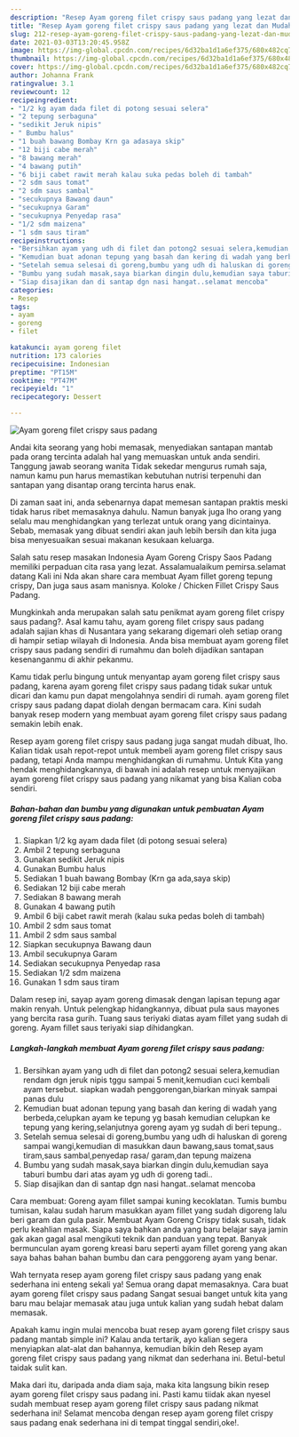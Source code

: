 ```yaml
---
description: "Resep Ayam goreng filet crispy saus padang yang lezat dan Mudah Dibuat"
title: "Resep Ayam goreng filet crispy saus padang yang lezat dan Mudah Dibuat"
slug: 212-resep-ayam-goreng-filet-crispy-saus-padang-yang-lezat-dan-mudah-dibuat
date: 2021-03-03T13:20:45.958Z
image: https://img-global.cpcdn.com/recipes/6d32ba1d1a6ef375/680x482cq70/ayam-goreng-filet-crispy-saus-padang-foto-resep-utama.jpg
thumbnail: https://img-global.cpcdn.com/recipes/6d32ba1d1a6ef375/680x482cq70/ayam-goreng-filet-crispy-saus-padang-foto-resep-utama.jpg
cover: https://img-global.cpcdn.com/recipes/6d32ba1d1a6ef375/680x482cq70/ayam-goreng-filet-crispy-saus-padang-foto-resep-utama.jpg
author: Johanna Frank
ratingvalue: 3.1
reviewcount: 12
recipeingredient:
- "1/2 kg ayam dada filet di potong sesuai selera"
- "2 tepung serbaguna"
- "sedikit Jeruk nipis"
- " Bumbu halus"
- "1 buah bawang Bombay Krn ga adasaya skip"
- "12 biji cabe merah"
- "8 bawang merah"
- "4 bawang putih"
- "6 biji cabet rawit merah kalau suka pedas boleh di tambah"
- "2 sdm saus tomat"
- "2 sdm saus sambal"
- "secukupnya Bawang daun"
- "secukupnya Garam"
- "secukupnya Penyedap rasa"
- "1/2 sdm maizena"
- "1 sdm saus tiram"
recipeinstructions:
- "Bersihkan ayam yang udh di filet dan potong2 sesuai selera,kemudian rendam dgn jeruk nipis tggu sampai 5 menit,kemudian cuci kembali ayam tersebut. siapkan wadah penggorengan,biarkan minyak sampai panas dulu"
- "Kemudian buat adonan tepung yang basah dan kering di wadah yang berbeda,celupkan ayam ke tepung yg basah kemudian celupkan ke tepung yang kering,selanjutnya goreng ayam yg sudah di beri tepung.."
- "Setelah semua selesai di goreng,bumbu yang udh di haluskan di goreng sampai wangi,kemudian di masukkan daun bawang,saus tomat,saus tiram,saus sambal,penyedap rasa/ garam,dan tepung maizena"
- "Bumbu yang sudah masak,saya biarkan dingin dulu,kemudian saya taburi bumbu dari atas ayam yg udh di goreng tadi.."
- "Siap disajikan dan di santap dgn nasi hangat..selamat mencoba"
categories:
- Resep
tags:
- ayam
- goreng
- filet

katakunci: ayam goreng filet 
nutrition: 173 calories
recipecuisine: Indonesian
preptime: "PT15M"
cooktime: "PT47M"
recipeyield: "1"
recipecategory: Dessert

---
```



![Ayam goreng filet crispy saus padang](https://img-global.cpcdn.com/recipes/6d32ba1d1a6ef375/680x482cq70/ayam-goreng-filet-crispy-saus-padang-foto-resep-utama.jpg)

Andai kita seorang yang hobi memasak, menyediakan santapan mantab pada orang tercinta adalah hal yang memuaskan untuk anda sendiri. Tanggung jawab seorang  wanita Tidak sekedar mengurus rumah saja, namun kamu pun harus memastikan kebutuhan nutrisi terpenuhi dan santapan yang disantap orang tercinta harus enak.

Di zaman  saat ini, anda sebenarnya dapat memesan santapan praktis meski tidak harus ribet memasaknya dahulu. Namun banyak juga lho orang yang selalu mau menghidangkan yang terlezat untuk orang yang dicintainya. Sebab, memasak yang dibuat sendiri akan jauh lebih bersih dan kita juga bisa menyesuaikan sesuai makanan kesukaan keluarga. 

Salah satu resep masakan Indonesia Ayam Goreng Crispy Saos Padang memiliki perpaduan cita rasa yang lezat. Assalamualaikum pemirsa.selamat datang Kali ini Nda akan share cara membuat Ayam fillet goreng tepung crispy, Dan juga saus asam manisnya. Koloke / Chicken Fillet Crispy Saus Padang.

Mungkinkah anda merupakan salah satu penikmat ayam goreng filet crispy saus padang?. Asal kamu tahu, ayam goreng filet crispy saus padang adalah sajian khas di Nusantara yang sekarang digemari oleh setiap orang di hampir setiap wilayah di Indonesia. Anda bisa membuat ayam goreng filet crispy saus padang sendiri di rumahmu dan boleh dijadikan santapan kesenanganmu di akhir pekanmu.

Kamu tidak perlu bingung untuk menyantap ayam goreng filet crispy saus padang, karena ayam goreng filet crispy saus padang tidak sukar untuk dicari dan kamu pun dapat mengolahnya sendiri di rumah. ayam goreng filet crispy saus padang dapat diolah dengan bermacam cara. Kini sudah banyak resep modern yang membuat ayam goreng filet crispy saus padang semakin lebih enak.

Resep ayam goreng filet crispy saus padang juga sangat mudah dibuat, lho. Kalian tidak usah repot-repot untuk membeli ayam goreng filet crispy saus padang, tetapi Anda mampu menghidangkan di rumahmu. Untuk Kita yang hendak menghidangkannya, di bawah ini adalah resep untuk menyajikan ayam goreng filet crispy saus padang yang nikamat yang bisa Kalian coba sendiri.

<!--inarticleads1-->

##### Bahan-bahan dan bumbu yang digunakan untuk pembuatan Ayam goreng filet crispy saus padang:

1. Siapkan 1/2 kg ayam dada filet (di potong sesuai selera)
1. Ambil 2 tepung serbaguna
1. Gunakan sedikit Jeruk nipis
1. Gunakan  Bumbu halus
1. Sediakan 1 buah bawang Bombay (Krn ga ada,saya skip)
1. Sediakan 12 biji cabe merah
1. Sediakan 8 bawang merah
1. Gunakan 4 bawang putih
1. Ambil 6 biji cabet rawit merah (kalau suka pedas boleh di tambah)
1. Ambil 2 sdm saus tomat
1. Ambil 2 sdm saus sambal
1. Siapkan secukupnya Bawang daun
1. Ambil secukupnya Garam
1. Sediakan secukupnya Penyedap rasa
1. Sediakan 1/2 sdm maizena
1. Gunakan 1 sdm saus tiram


Dalam resep ini, sayap ayam goreng dimasak dengan lapisan tepung agar makin renyah. Untuk pelengkap hidangkannya, dibuat pula saus mayones yang bercita rasa gurih. Tuang saus teriyaki diatas ayam fillet yang sudah di goreng. Ayam fillet saus teriyaki siap dihidangkan. 

<!--inarticleads2-->

##### Langkah-langkah membuat Ayam goreng filet crispy saus padang:

1. Bersihkan ayam yang udh di filet dan potong2 sesuai selera,kemudian rendam dgn jeruk nipis tggu sampai 5 menit,kemudian cuci kembali ayam tersebut. siapkan wadah penggorengan,biarkan minyak sampai panas dulu
1. Kemudian buat adonan tepung yang basah dan kering di wadah yang berbeda,celupkan ayam ke tepung yg basah kemudian celupkan ke tepung yang kering,selanjutnya goreng ayam yg sudah di beri tepung..
1. Setelah semua selesai di goreng,bumbu yang udh di haluskan di goreng sampai wangi,kemudian di masukkan daun bawang,saus tomat,saus tiram,saus sambal,penyedap rasa/ garam,dan tepung maizena
1. Bumbu yang sudah masak,saya biarkan dingin dulu,kemudian saya taburi bumbu dari atas ayam yg udh di goreng tadi..
1. Siap disajikan dan di santap dgn nasi hangat..selamat mencoba


Cara membuat: Goreng ayam fillet sampai kuning kecoklatan. Tumis bumbu tumisan, kalau sudah harum masukkan ayam fillet yang sudah digoreng lalu beri garam dan gula pasir. Membuat Ayam Goreng Crispy tidak susah, tidak perlu keahlian masak. Siapa saya bahkan anda yang baru belajar saya jamin gak akan gagal asal mengikuti teknik dan panduan yang tepat. Banyak bermunculan ayam goreng kreasi baru seperti ayam fillet goreng yang akan saya bahas bahan bahan bumbu dan cara penggoreng ayam yang benar. 

Wah ternyata resep ayam goreng filet crispy saus padang yang enak sederhana ini enteng sekali ya! Semua orang dapat memasaknya. Cara buat ayam goreng filet crispy saus padang Sangat sesuai banget untuk kita yang baru mau belajar memasak atau juga untuk kalian yang sudah hebat dalam memasak.

Apakah kamu ingin mulai mencoba buat resep ayam goreng filet crispy saus padang mantab simple ini? Kalau anda tertarik, ayo kalian segera menyiapkan alat-alat dan bahannya, kemudian bikin deh Resep ayam goreng filet crispy saus padang yang nikmat dan sederhana ini. Betul-betul taidak sulit kan. 

Maka dari itu, daripada anda diam saja, maka kita langsung bikin resep ayam goreng filet crispy saus padang ini. Pasti kamu tiidak akan nyesel sudah membuat resep ayam goreng filet crispy saus padang nikmat sederhana ini! Selamat mencoba dengan resep ayam goreng filet crispy saus padang enak sederhana ini di tempat tinggal sendiri,oke!.

